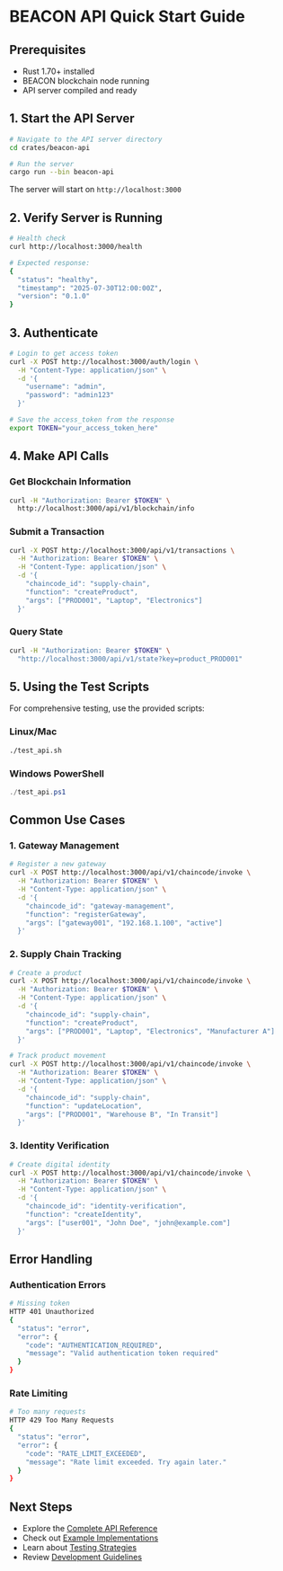 # BEACON API Quick Start Guide

## Prerequisites

- Rust 1.70+ installed
- BEACON blockchain node running
- API server compiled and ready

## 1. Start the API Server

```bash
# Navigate to the API server directory
cd crates/beacon-api

# Run the server
cargo run --bin beacon-api
```

The server will start on `http://localhost:3000`

## 2. Verify Server is Running

```bash
# Health check
curl http://localhost:3000/health

# Expected response:
{
  "status": "healthy",
  "timestamp": "2025-07-30T12:00:00Z",
  "version": "0.1.0"
}
```

## 3. Authenticate

```bash
# Login to get access token
curl -X POST http://localhost:3000/auth/login \
  -H "Content-Type: application/json" \
  -d '{
    "username": "admin",
    "password": "admin123"
  }'

# Save the access_token from the response
export TOKEN="your_access_token_here"
```

## 4. Make API Calls

### Get Blockchain Information

```bash
curl -H "Authorization: Bearer $TOKEN" \
  http://localhost:3000/api/v1/blockchain/info
```

### Submit a Transaction

```bash
curl -X POST http://localhost:3000/api/v1/transactions \
  -H "Authorization: Bearer $TOKEN" \
  -H "Content-Type: application/json" \
  -d '{
    "chaincode_id": "supply-chain",
    "function": "createProduct",
    "args": ["PROD001", "Laptop", "Electronics"]
  }'
```

### Query State

```bash
curl -H "Authorization: Bearer $TOKEN" \
  "http://localhost:3000/api/v1/state?key=product_PROD001"
```

## 5. Using the Test Scripts

For comprehensive testing, use the provided scripts:

### Linux/Mac

```bash
./test_api.sh
```

### Windows PowerShell

```powershell
./test_api.ps1
```

## Common Use Cases

### 1. Gateway Management

```bash
# Register a new gateway
curl -X POST http://localhost:3000/api/v1/chaincode/invoke \
  -H "Authorization: Bearer $TOKEN" \
  -H "Content-Type: application/json" \
  -d '{
    "chaincode_id": "gateway-management",
    "function": "registerGateway",
    "args": ["gateway001", "192.168.1.100", "active"]
  }'
```

### 2. Supply Chain Tracking

```bash
# Create a product
curl -X POST http://localhost:3000/api/v1/chaincode/invoke \
  -H "Authorization: Bearer $TOKEN" \
  -H "Content-Type: application/json" \
  -d '{
    "chaincode_id": "supply-chain",
    "function": "createProduct",
    "args": ["PROD001", "Laptop", "Electronics", "Manufacturer A"]
  }'

# Track product movement
curl -X POST http://localhost:3000/api/v1/chaincode/invoke \
  -H "Authorization: Bearer $TOKEN" \
  -H "Content-Type: application/json" \
  -d '{
    "chaincode_id": "supply-chain",
    "function": "updateLocation",
    "args": ["PROD001", "Warehouse B", "In Transit"]
  }'
```

### 3. Identity Verification

```bash
# Create digital identity
curl -X POST http://localhost:3000/api/v1/chaincode/invoke \
  -H "Authorization: Bearer $TOKEN" \
  -H "Content-Type: application/json" \
  -d '{
    "chaincode_id": "identity-verification",
    "function": "createIdentity",
    "args": ["user001", "John Doe", "john@example.com"]
  }'
```

## Error Handling

### Authentication Errors

```bash
# Missing token
HTTP 401 Unauthorized
{
  "status": "error",
  "error": {
    "code": "AUTHENTICATION_REQUIRED",
    "message": "Valid authentication token required"
  }
}
```

### Rate Limiting

```bash
# Too many requests
HTTP 429 Too Many Requests
{
  "status": "error",
  "error": {
    "code": "RATE_LIMIT_EXCEEDED",
    "message": "Rate limit exceeded. Try again later."
  }
}
```

## Next Steps

- Explore the [Complete API Reference](README.md)
- Check out [Example Implementations](examples/)
- Learn about [Testing Strategies](../testing/api-tests.md)
- Review [Development Guidelines](../development/)
